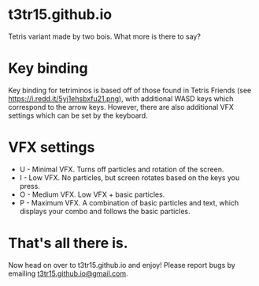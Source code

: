 # t3tr15.github.io
Tetris variant made by two bois. What more is there to say?

# Key binding
Key binding for tetriminos is based off of those found in Tetris Friends (see https://i.redd.it/5yj1ehsbxfu21.png), with additional WASD keys which correspond to the arrow keys. However, there are also additional VFX settings which can be set by the keyboard.

# VFX settings
* U - Minimal VFX. Turns off particles and rotation of the screen.
* I - Low VFX. No particles, but screen rotates based on the keys you press.
* O - Medium VFX. Low VFX + basic particles.
* P - Maximum VFX. A combination of basic particles and text, which displays your combo and follows the basic particles.

# That's all there is.
Now head on over to t3tr15.github.io and enjoy! Please report bugs by emailing t3tr15.github.io@gmail.com.
